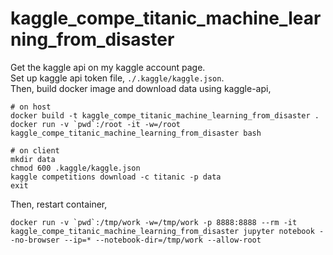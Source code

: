 # kaggle_compe_titanic_machine_learning_from_disaster

Get the kaggle api on my kaggle account page.  
Set up kaggle api token file, `./.kaggle/kaggle.json`.  
Then, build docker image and download data using kaggle-api,    

```
# on host
docker build -t kaggle_compe_titanic_machine_learning_from_disaster .
docker run -v `pwd`:/root -it -w=/root kaggle_compe_titanic_machine_learning_from_disaster bash
```

```
# on client
mkdir data
chmod 600 .kaggle/kaggle.json
kaggle competitions download -c titanic -p data
exit
```

Then, restart container, 

```
docker run -v `pwd`:/tmp/work -w=/tmp/work -p 8888:8888 --rm -it kaggle_compe_titanic_machine_learning_from_disaster jupyter notebook --no-browser --ip=* --notebook-dir=/tmp/work --allow-root
```
